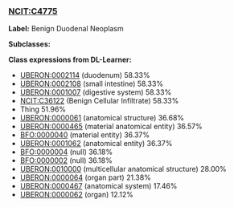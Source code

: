 
### [NCIT:C4775](http://purl.obolibrary.org/obo/NCIT_C4775)
**Label:** Benign Duodenal Neoplasm

**Subclasses:** 

**Class expressions from DL-Learner:**

- [UBERON:0002114](http://purl.obolibrary.org/obo/UBERON_0002114) (duodenum) 58.33%
- [UBERON:0002108](http://purl.obolibrary.org/obo/UBERON_0002108) (small intestine) 58.33%
- [UBERON:0001007](http://purl.obolibrary.org/obo/UBERON_0001007) (digestive system) 58.33%
- [NCIT:C36122](http://purl.obolibrary.org/obo/NCIT_C36122) (Benign Cellular Infiltrate) 58.33%
- Thing 51.96%
- [UBERON:0000061](http://purl.obolibrary.org/obo/UBERON_0000061) (anatomical structure) 36.68%
- [UBERON:0000465](http://purl.obolibrary.org/obo/UBERON_0000465) (material anatomical entity) 36.57%
- [BFO:0000040](http://purl.obolibrary.org/obo/BFO_0000040) (material entity) 36.37%
- [UBERON:0001062](http://purl.obolibrary.org/obo/UBERON_0001062) (anatomical entity) 36.37%
- [BFO:0000004](http://purl.obolibrary.org/obo/BFO_0000004) (null) 36.18%
- [BFO:0000002](http://purl.obolibrary.org/obo/BFO_0000002) (null) 36.18%
- [UBERON:0010000](http://purl.obolibrary.org/obo/UBERON_0010000) (multicellular anatomical structure) 28.00%
- [UBERON:0000064](http://purl.obolibrary.org/obo/UBERON_0000064) (organ part) 21.38%
- [UBERON:0000467](http://purl.obolibrary.org/obo/UBERON_0000467) (anatomical system) 17.46%
- [UBERON:0000062](http://purl.obolibrary.org/obo/UBERON_0000062) (organ) 12.12%



